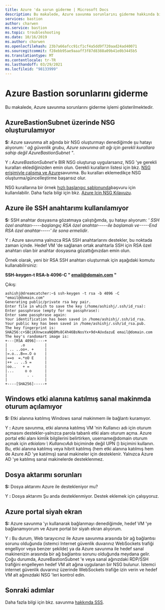 ```yaml
---
title: Azure 'da sorun giderme | Microsoft Docs
description: Bu makalede, Azure savunma sorunlarını giderme hakkında bilgi edinin.
services: bastion
author: charwen
ms.service: bastion
ms.topic: troubleshooting
ms.date: 10/16/2019
ms.author: charwen
ms.openlocfilehash: 23b7a66afcc91cf1cf4a5dd9f720aad24ad40071
ms.sourcegitcommit: f28ebb95ae9aaaff3f87d8388a09b41e0b3445b5
ms.translationtype: MT
ms.contentlocale: tr-TR
ms.lasthandoff: 03/29/2021
ms.locfileid: "98133999"
---
```

# <a name="troubleshoot-azure-bastion"></a>Azure Bastion sorunlarını giderme

Bu makalede, Azure savunma sorunlarını giderme işlemi gösterilmektedir.

## <a name="unable-to-create-an-nsg-on-azurebastionsubnet"></a><a name="nsg"></a>AzureBastionSubnet üzerinde NSG oluşturulamıyor

**S:** Azure savunma alt ağında bir NSG oluşturmayı denediğimde şu hatayı alıyorum: *' ağ güvenlik grubu, <NSG name> Azure savunma alt ağı için gerekli kurallara sahip değil AzureBastionSubnet "*.

Y **:** *AzureBastionSubnet*'e BIR NSG oluşturup uygularsanız, NSG 'ye gerekli kuralları eklediğinizden emin olun. Gerekli kuralların listesi için bkz. [NSG erişimiyle çalışma ve Azure](./bastion-nsg.md)savunma. Bu kuralları eklemedikçe NSG oluşturma/güncelleştirme başarısız olur.

NSG kurallarına bir örnek [hızlı başlangıç şablonunda](https://github.com/Azure/azure-quickstart-templates/tree/master/101-azure-bastion-nsg)başvuru için kullanılabilir.
Daha fazla bilgi için bkz. [Azure Için NSG Kılavuzu](bastion-nsg.md).

## <a name="unable-to-use-my-ssh-key-with-azure-bastion"></a><a name="sshkey"></a>Azure ile SSH anahtarımı kullanılamıyor

**S:** SSH anahtar dosyasına gözatmaya çalıştığımda, şu hatayı alıyorum: *' SSH özel anahtarı-----başlangıç RSA özel anahtar-----ile başlamalı ve-----End RSA özel anahtar-----' ile sona ermelidir*.

Y **:** Azure savunma yalnızca RSA SSH anahtarlarını destekler, bu noktada zaman içinde. Hedef VM 'de sağlanan ortak anahtarla SSH için RSA özel anahtarı olan bir anahtar dosyasına gözattığınızdan emin olun. 

Örnek olarak, yeni bir RSA SSH anahtarı oluşturmak için aşağıdaki komutu kullanabilirsiniz:

**SSH-keygen-t RSA-b 4096-C " email@domain.com "**

Çıkış:

```
ashishj@dreamcatcher:~$ ssh-keygen -t rsa -b 4096 -C "email@domain.com"
Generating public/private rsa key pair.
Enter file in which to save the key (/home/ashishj/.ssh/id_rsa):
Enter passphrase (empty for no passphrase):
Enter same passphrase again:
Your identification has been saved in /home/ashishj/.ssh/id_rsa.
Your public key has been saved in /home/ashishj/.ssh/id_rsa.pub.
The key fingerprint is:
SHA256:c+SBciKXnwceaNQ8Ms8C4h46BsNosYx+9d+AUxdazuE email@domain.com
The key's randomart image is:
+---[RSA 4096]----+
|      .o         |
| .. ..oo+. +     |
|=.o...B==.O o    |
|==o  =.*oO E     |
|++ .. ..S =      |
|oo..   + =       |
|...     o o      |
|         . .     |
|                 |
+----[SHA256]-----+
```

## <a name="unable-to-sign-in-to-my-windows-domain-joined-virtual-machine"></a><a name="domain"></a>Windows etki alanına katılmış sanal makinmda oturum açılamıyor

**S:** Etki alanına katılmış Windows sanal makinmem ile bağlantı kuramıyor.

Y **:** Azure savunma, etki alanına katılmış VM 'nin Kullanıcı adı için oturum açmasını destekler-yalnızca parola tabanlı etki alanı oturum açma. Azure portal etki alanı kimlik bilgilerini belirtirken, username@domain oturum açmak için *etkialanı \ KullanıcıAdı* biçiminde değil UPN () biçimini kullanın. Bu, etki alanına katılmış veya hibrit katılmış (hem etki alanına katılmış hem de Azure AD 'ye katılmış) sanal makineler için desteklenir. Yalnızca Azure AD 'ye katılmış sanal makinelerde desteklenmez.

## <a name="file-transfer-issues"></a><a name="filetransfer"></a>Dosya aktarımı sorunları

**S:** Dosya aktarımı Azure ile destekleniyor mu?

Y **:** Dosya aktarımı Şu anda desteklenmiyor. Destek eklemek için çalışıyoruz.

## <a name="black-screen-in-the-azure-portal"></a><a name="blackscreen"></a>Azure portal siyah ekran

**S:** Azure savunma 'yı kullanarak bağlanmayı denediğimde, hedef VM 'ye bağlanamıyorum ve Azure portal bir siyah ekran alıyorum.

Y **:** Bu durum, Web tarayıcınız ile Azure savunma arasında bir ağ bağlantısı sorunu olduğunda (istemci Internet güvenlik duvarınız WebSockets trafiği engelliyor veya benzer şekilde) ya da Azure savunma ile hedef sanal makinenizin arasında bir ağ bağlantısı sorunu olduğunda meydana gelir. Çoğu durumda, AzureBastionSubnet 'e veya sanal ağınızdaki RDP/SSH trafiğini engelleyen hedef VM alt ağına uygulanan bir NSG bulunur. İstemci internet güvenlik duvarınız üzerinde WebSockets trafiğe izin verin ve hedef VM alt ağınızdaki NSG 'leri kontrol edin.

## <a name="next-steps"></a>Sonraki adımlar

Daha fazla bilgi için bkz. savunma [hakkında SSS](bastion-faq.md).
